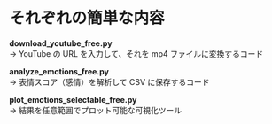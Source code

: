 # それぞれの簡単な内容

**download_youtube_free.py**  
→ YouTube の URL を入力して、それを mp4 ファイルに変換するコード  

**analyze_emotions_free.py**  
→ 表情スコア（感情）を解析して CSV に保存するコード  

**plot_emotions_selectable_free.py**  
→ 結果を任意範囲でプロット可能な可視化ツール  
